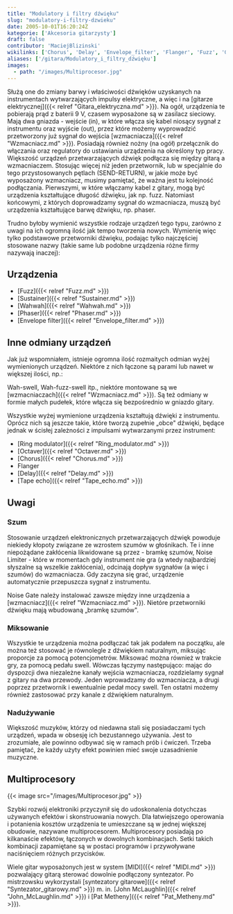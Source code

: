 ```yaml
---
title: "Modulatory i filtry dźwięku"
slug: "modulatory-i-filtry-dzwieku"
date: 2005-10-01T16:20:24Z
kategorie: ['Akcesoria gitarzysty']
draft: false
contributor: 'MaciejBlizinski'
wikilinks: ['Chorus', 'Delay', 'Envelope_filter', 'Flanger', 'Fuzz', 'Grafika:Multiprocesor.jpg', 'John_McLaughlin', 'MIDI', 'Octaver', 'Pat_Metheny', 'Phaser', 'Ring_modulator', 'Sustainer', 'Tape_echo', 'Wahwah', 'bramka_szum%C3%B3w', 'gitara_elektryczna', 'sygna%C5%82', 'syntezator_gitarowy', 'wzmacniacz', 'wzmacniacz', 'wzmacniacz']
aliases: ['/gitara/Modulatory_i_filtry_dźwięku']
images:
  - path: "/images/Multiprocesor.jpg"
---
```

Służą one do zmiany barwy i właściwości dźwięków uzyskanych na
instrumentach wytwarzających impulsy elektryczne, a więc i na [gitarze
elektrycznej]({{< relref "Gitara_elektryczna.md" >}}). Na ogół, urządzenia te
pobierają prąd z baterii 9 V, czasem wyposażone są w zasilacz sieciowy.
Mają dwa gniazda - wejście (in), w które włącza się kabel niosący sygnał
z instrumentu oraz wyjście (out), przez które możemy wyprowadzić
przetworzony już sygnał do wejścia [wzmacniacza]({{< relref "Wzmacniacz.md" >}}).
Posiadają również nożny (na ogół) przełącznik do włączania oraz
regulatory do ustawiania urządzenia na określony typ pracy. Większość
urządzeń przetwarzających dźwięk podłącza się między gitarą a
wzmacniaczem. Stosując więcej niż jeden przetwornik, lub w specjalnie do
tego przystosowanych pętlach (SEND-RETURN), w jakie może być wyposażony
wzmacniacz, musimy pamiętać, że ważna jest tu kolejność podłączania.
Pierwszymi, w które włączamy kabel z gitary, mogą być urządzenia
kształtujące długość dźwięku, jak np. fuzz. Natomiast końcowymi, z
których doprowadzamy sygnał do wzmacniacza, muszą być urządzenia
kształtujące barwę dźwięku, np. phaser.

Trudno byłoby wymienić wszystkie rodzaje urządzeń tego typu, zarówno z
uwagi na ich ogromną ilość jak tempo tworzenia nowych. Wymienię więc
tylko podstawowe przetworniki dźwięku, podając tylko najczęściej
stosowane nazwy (takie same lub podobne urządzenia różne firmy nazywają
inaczej):

## Urządzenia

  - [Fuzz]({{< relref "Fuzz.md" >}})
  - [Sustainer]({{< relref "Sustainer.md" >}})
  - [Wahwah]({{< relref "Wahwah.md" >}})
  - [Phaser]({{< relref "Phaser.md" >}})
  - [Envelope filter]({{< relref "Envelope_filter.md" >}})

## Inne odmiany urządzeń

Jak już wspomniałem, istnieje ogromna ilość rozmaitych odmian wyżej
wymienionych urządzeń. Niektóre z nich łączone są parami lub nawet w
większej ilości, np.:

Wah-swell, Wah-fuzz-swell itp., niektóre montowane są we
[wzmacniaczach]({{< relref "Wzmacniacz.md" >}}). Są też odmiany w formie małych
pudełek, które włącza się bezpośrednio w gniazdo gitary.

Wszystkie wyżej wymienione urządzenia kształtują dźwięki z instrumentu.
Oprócz nich są jeszcze takie, które tworzą zupełnie „obce" dźwięki,
będące jednak w ścisłej zależności z impulsami wytwarzanymi przez
instrument:

  - [Ring modulator]({{< relref "Ring_modulator.md" >}})
  - [Octaver]({{< relref "Octaver.md" >}})
  - [Chorus]({{< relref "Chorus.md" >}})
  - Flanger<!-- link nie odnosił się do niczego: 'Modulatory i filtry dźwięku' (PosixPath('Modulatory_i_filtry_dźwięku.md')) links to 'Flanger' (PosixPath('/no/path/exists')) and that does not exist -->
  - [Delay]({{< relref "Delay.md" >}})
  - [Tape echo]({{< relref "Tape_echo.md" >}})

## Uwagi

### Szum

Stosowanie urządzeń elektronicznych przetwarzających dźwięk powoduje
niekiedy kłopoty związane ze wzrostem szumów w głośnikach. Te i inne
niepożądane zakłócenia likwidowane są przez - bramkę
szumów<!-- link nie odnosił się do niczego: 'Modulatory i filtry dźwięku' (PosixPath('Modulatory_i_filtry_dźwięku.md')) links to 'bramka_szumów' (PosixPath('/no/path/exists')) and that does not exist -->, Noise Limiter - które w momentach
gdy instrument nie gra (a wtedy najbardziej słyszalne są wszelkie
zakłócenia), odcinają dopływ sygnałów (a więc i szumów) do
wzmacniacza. Gdy zaczyna się grać, urządzenie automatycznie przepuszcza
sygnał<!-- link nie odnosił się do niczego: 'Modulatory i filtry dźwięku' (PosixPath('Modulatory_i_filtry_dźwięku.md')) links to 'sygnał' (PosixPath('/no/path/exists')) and that does not exist --> z instrumentu.

Noise Gate należy instalować zawsze między inne urządzenia a
[wzmacniacz]({{< relref "Wzmacniacz.md" >}}). Nietóre przetworniki dźwięku mają
wbudowaną „bramkę szumów".

### Miksowanie

Wszystkie te urządzenia można podłączać tak jak podałem na początku, ale
można też stosować je równolegle z dźwiękiem naturalnym, miksując
proporcje za pomocą potencjometrów. Miksować można również w trakcie
gry, za pomocą pedału swell. Wówczas łączymy następująco: mając do
dyspozcji dwa niezależne kanały wejścia wzmacniacza, rozdzielamy sygnał
z gitary na dwa przewody. Jeden wprowadzamy do wzmacniacza, a drugi
poprzez przetwornik i ewentualnie pedał mocy swell. Ten ostatni możemy
również zastosować przy kanale z dźwiękiem naturalnym.

### Nadużywanie

Większość muzyków, którzy od niedawna stali się posiadaczami tych
urządzeń, wpada w obsesję ich bezustannego używania. Jest to
zrozumiałe, ale powinno odbywać się w ramach prób i ćwiczeń. Trzeba
pamiętać, że każdy użyty efekt powinien mieć swoje uzasadnienie
muzyczne.

## Multiprocesory

{{< image src="/images/Multiprocesor.jpg" >}}

Szybki rozwój elektroniki przyczynił się do udoskonalenia dotychczas
używanych efektów i skonstruowania nowych. Dla łatwiejszego operowania
i potanienia kosztów urządzenia te umieszczane są w jednej większej
obudowie, nazywane multiprocesorem. Multiprocesory posiadają po
kilkanaście efektów, łączonych w dowolnych kombinacjach. Setki takich
kombinacji zapamiętane są w postaci programów i przywoływane
naciśnięciem różnych przycisków.

Wiele gitar wyposażonych jest w system [MIDI]({{< relref "MIDI.md" >}})
pozwalający gitarą sterować dowolnie podłączony syntezator. Po
mistrzowsku wykorzystali [syntezatory
gitarowe]({{< relref "Syntezator_gitarowy.md" >}}) m. in. [John
McLaughlin]({{< relref "John_McLaughlin.md" >}}) i [Pat
Metheny]({{< relref "Pat_Metheny.md" >}}).

